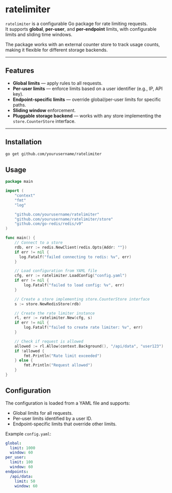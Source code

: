 # ratelimiter

`ratelimiter` is a configurable Go package for rate limiting requests.  
It supports **global**, **per-user**, and **per-endpoint** limits, with configurable limits and sliding time windows.

The package works with an external counter store to track usage counts, making it flexible for different storage backends.

---

## Features

- **Global limits** — apply rules to all requests.
- **Per-user limits** — enforce limits based on a user identifier (e.g., IP, API key).
- **Endpoint-specific limits** — override global/per-user limits for specific paths.
- **Sliding window** enforcement.
- **Pluggable storage backend** — works with any store implementing the `store.CounterStore` interface.

---

## Installation

```bash
go get github.com/yourusername/ratelimiter
```

## Usage

```go
package main

import (
    "context"
    "fmt"
    "log"

    "github.com/yourusername/ratelimiter"
    "github.com/yourusername/ratelimiter/store"
    "github.com/go-redis/redis/v9"
)

func main() {
    // Connect to a store
    rdb, err := redis.NewClient(redis.Opts{Addr: ""})
    if err != nil {
      log.Fatalf("failed connecting to redis: %v", err)
    }

    // Load configuration from YAML file
    cfg, err := ratelimiter.LoadConfig("config.yaml")
    if err != nil {
        log.Fatalf("failed to load config: %v", err)
    }

    // Create a store implementing store.CounterStore interface
    s := store.NewRedisStore(rdb)

    // Create the rate limiter instance
    rl, err := ratelimiter.New(cfg, s)
    if err != nil {
        log.Fatalf("failed to create rate limiter: %v", err)
    }

    // Check if request is allowed
    allowed := rl.Allow(context.Background(), "/api/data", "user123")
    if !allowed {
        fmt.Println("Rate limit exceeded")
    } else {
        fmt.Println("Request allowed")
    }
}
```

## Configuration

The configuration is loaded from a YAML file and supports:

- Global limits for all requests.
- Per-user limits identified by a user ID.
- Endpoint-specific limits that override other limits.

Example `config.yaml`:

```yaml
global:
  limit: 1000
  window: 60
per_user:
  limit: 100
  window: 60
endpoints:
  /api/data:
    limit: 50
    window: 60
```